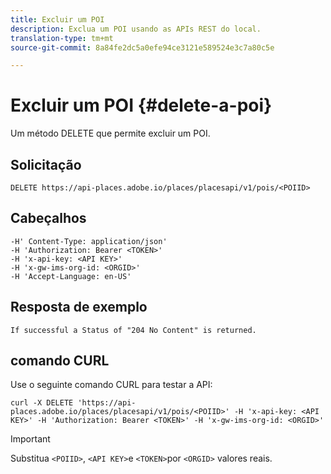 ```yaml
---
title: Excluir um POI
description: Exclua um POI usando as APIs REST do local.
translation-type: tm+mt
source-git-commit: 8a84fe2dc5a0efe94ce3121e589524e3c7a80c5e

---
```



# Excluir um POI {#delete-a-poi}

Um método DELETE que permite excluir um POI.

## Solicitação

```text
DELETE https://api-places.adobe.io/places/placesapi/v1/pois/<POIID>
```

## Cabeçalhos

```text
-H' Content-Type: application/json'  
-H 'Authorization: Bearer <TOKEN>'  
-H 'x-api-key: <API KEY>'  
-H 'x-gw-ims-org-id: <ORGID>'  
-H 'Accept-Language: en-US'
```

## Resposta de exemplo

```text
If successful a Status of "204 No Content" is returned.
```

## comando CURL

Use o seguinte comando CURL para testar a API:

```text
curl -X DELETE 'https://api-places.adobe.io/places/placesapi/v1/pois/<POIID>' -H 'x-api-key: <API KEY>' -H 'Authorization: Bearer <TOKEN>' -H 'x-gw-ims-org-id: <ORGID>'
```

>[!IMPORTANT]
>
>Substitua `<POIID>`, `<API KEY>`e `<TOKEN>`por `<ORGID>` valores reais.

